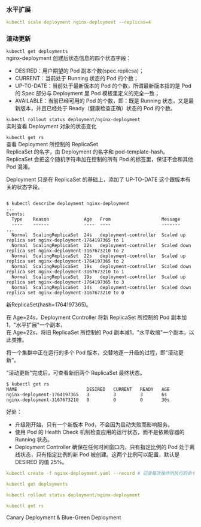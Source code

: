 ### 水平扩展

```yaml
kubectl scale deployment nginx-deployment --replicas=4
```

### 滚动更新

`kubectl get deployments`  
nginx-deployment 创建后状态信息的四个状态字段：

- DESIRED：用户期望的 Pod 副本个数(spec.replicsa)；
- CURRENT：当前处于 Running 状态的 Pod 的个数；
- UP-TO-DATE：当前处于最新版本的 Pod 的个数，所谓最新版本指的是 Pod 的 Spec 部分与 Deployment 里 Pod 模板里定义的完全一致；
- AVAILABLE：当前已经可用的 Pod 的个数，即：既是 Running 状态，又是最新版本，并且已经处于 Ready（健康检查正确）状态的 Pod 的个数。

`kubectl rollout status deployment/nginx-deployment`  
实时查看 Deployment 对象的状态变化

`kubectl get rs`  
查看 Deployment 所控制的 ReplicaSet  
ReplicaSet 的名字，由 Deployment 的名字和 pod-template-hash。  
ReplicaSet 会把这个随机字符串加在控制的所有 Pod 的标签里，保证不会和其他 Pod 混淆。

Deployment 只是在 ReplicaSet 的基础上，添加了 UP-TO-DATE 这个跟版本有关的状态字段。

```shell

$ kubectl describe deployment nginx-deployment
...
Events:
  Type    Reason             Age   From                   Message
  ----    ------             ----  ----                   -------
...
  Normal  ScalingReplicaSet  24s   deployment-controller  Scaled up replica set nginx-deployment-1764197365 to 1
  Normal  ScalingReplicaSet  22s   deployment-controller  Scaled down replica set nginx-deployment-3167673210 to 2
  Normal  ScalingReplicaSet  22s   deployment-controller  Scaled up replica set nginx-deployment-1764197365 to 2
  Normal  ScalingReplicaSet  19s   deployment-controller  Scaled down replica set nginx-deployment-3167673210 to 1
  Normal  ScalingReplicaSet  19s   deployment-controller  Scaled up replica set nginx-deployment-1764197365 to 3
  Normal  ScalingReplicaSet  14s   deployment-controller  Scaled down replica set nginx-deployment-3167673210 to 0
```

新ReplicaSet(hash=1764197365)。

在 Age=24s，Deployment Controller 将新 ReplicaSet 所控制的 Pod 副本加1，"水平扩展"一个副本，  
在 Age=22s，将旧 ReplicaSet 所控制的 Pod 副本减1，"水平收缩"一个副本，以此类推。

将一个集群中正在运行的多个 Pod 版本，交替地逐一升级的过程，即"滚动更新"。

"滚动更新"完成后，可查看新旧两个 ReplicaSet 最终状态。

```shell
$ kubectl get rs
NAME                          DESIRED   CURRENT   READY   AGE
nginx-deployment-1764197365   3         3         3       6s
nginx-deployment-3167673210   0         0         0       30s
```

好处：

- 升级刚开始，只有一个新版本 Pod，不会因为启动失败而影响服务。
- 使用 Pod 的 Health Check 机制检查应用的运行状态，而不是依赖容器的 Running 状态。
- Deployment Controller 确保在任何时间窗口内，只有指定比例的 Pod 处于离线状态，只有指定比例的新 Pod 被创建。这两个比例可以配置，默认是 DESIRED 的值 25%。

```yaml
kubectl create -f nginx-deployment.yaml --record # 记录每次操作所执行的命令

kubectl get deployments

kubectl rollout status deployment/nginx-deployment

kubectl get rs
```

Canary Deployment & Blue-Green Deployment
